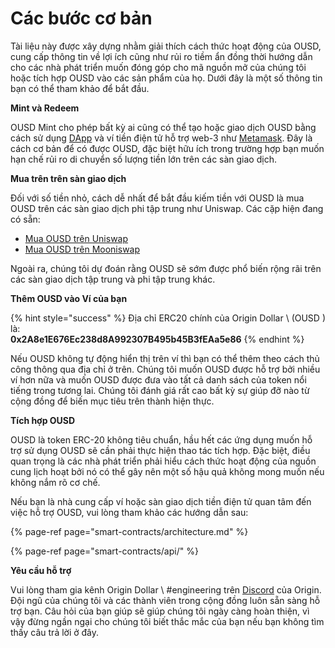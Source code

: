 # Các bước cơ bản

Tài liệu này được xây dựng nhằm giải thích cách thức hoạt động của OUSD, cung cấp thông tin về lợi ích cũng như rủi ro tiềm ẩn đồng thời hướng dẫn cho các nhà phát triển muốn đóng góp cho mã nguồn mở của chúng tôi hoặc tích hợp OUSD vào các sản phẩm của họ. Dưới đây là một số thông tin bạn có thể tham khảo để bắt đầu.

**Mint và Redeem**

OUSD Mint cho phép bất kỳ ai cũng có thể tạo hoặc giao dịch OUSD bằng cách sử dụng [DApp](www.ousd.com) và ví tiền điện tử hỗ trợ web-3 như [Metamask](https://www.metamask.io). Đây là cách cơ bản để có được OUSD, đặc biệt hữu ích trong trường hợp bạn muốn hạn chế rủi ro di chuyển số lượng tiền lớn trên các sàn giao dịch.

**Mua trên trên sàn giao dịch**

Đối với số tiền nhỏ, cách dễ nhất để bắt đầu kiếm tiền với OUSD là mua OUSD trên các sàn giao dịch phi tập trung như Uniswap. Các cặp hiện đang có sẵn:

* [Mua OUSD trên Uniswap](https://app.uniswap.org/#/swap?outputCurrency=0x2A8e1E676Ec238d8A992307B495b45B3fEAa5e86)
* [Mua OUSD trên Mooniswap](https://mooniswap.exchange/#/swap?outputToken=0x2a8e1e676ec238d8a992307b495b45b3feaa5e86)

Ngoài ra, chúng tôi dự đoán rằng OUSD sẽ sớm được phổ biến rộng rãi trên các sàn giao dịch tập trung và phi tập trung khác.

**Thêm OUSD vào Ví của bạn**

{% hint style="success" %}
Địa chỉ ERC20 chính của Origin Dollar \ (OUSD \) là:   
**0x2A8e1E676Ec238d8A992307B495b45B3fEAa5e86**
{% endhint %}

Nếu OUSD không tự động hiển thị trên ví thì bạn có thể thêm theo cách thủ công thông qua địa chỉ ở trên. Chúng tôi muốn OUSD được hỗ trợ bởi nhiều ví hơn nữa và muốn OUSD được đưa vào tất cả danh sách của token nổi tiếng trong tương lai. Chúng tôi đánh giá rất cao bất kỳ sự giúp đỡ nào từ cộng đồng để biến mục tiêu trên thành hiện thực.

**Tích hợp OUSD**

OUSD là token ERC-20 không tiêu chuẩn, hầu hết các ứng dụng muốn hỗ trợ sử dụng OUSD sẽ cần phải thực hiện thao tác tích hợp. Đặc biệt, điều quan trọng là các nhà phát triển phải hiểu cách thức hoạt động của nguồn cung lịch hoạt bởi nó có thể gây nên một số hậu quả không mong muốn nếu không nắm rõ cơ chế.

Nếu bạn là nhà cung cấp ví hoặc sàn giao dịch tiền điện tử quan tâm đến việc hỗ trợ OUSD, vui lòng tham khảo các hướng dẫn sau:

{% page-ref page="smart-contracts/architecture.md" %}

{% page-ref page="smart-contracts/api/" %}

**Yêu cầu hỗ trợ**

Vui lòng tham gia kênh Origin Dollar \ #engineering trên [Discord](www.originprotocol.com/discord) của Origin.  Đội ngũ của chúng tôi và các thành viên trong cộng đồng luôn sẵn sàng hỗ trợ bạn. Câu hỏi của bạn giúp sẽ giúp chúng tôi ngày càng hoàn thiện, vì vậy đừng ngần ngại cho chúng tôi biết thắc mắc của bạn nếu bạn không tìm thấy câu trả lời ở đây.


